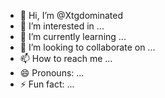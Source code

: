 - 👋 Hi, I’m @Xtgdominated
- 👀 I’m interested in ...
- 🌱 I’m currently learning ...
- 💞️ I’m looking to collaborate on ...
- 📫 How to reach me ...
- 😄 Pronouns: ...
- ⚡ Fun fact: ...

<!---
Xtgdominated/Xtgdominated is a ✨ special ✨ repository because its `README.md` (this file) appears on your GitHub profile.
You can click the Preview link to take a look at your changes.
--->
